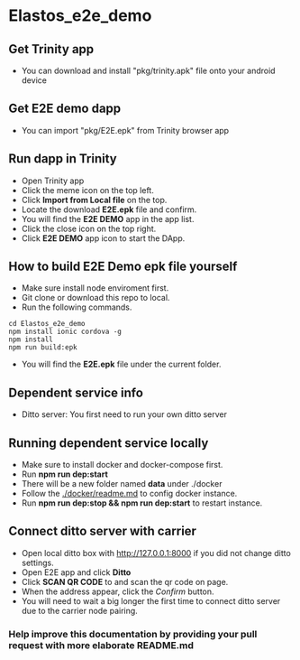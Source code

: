 # Elastos_e2e_demo

## Get Trinity app
* You can download and install "pkg/trinity.apk" file onto your android device

## Get E2E demo dapp
* You can import "pkg/E2E.epk" from Trinity browser app

## Run dapp in Trinity
* Open Trinity app
* Click the meme icon on the top left.
* Click **Import from Local file** on the top.
* Locate the download **E2E.epk** file and confirm.
* You will find the **E2E DEMO** app in the app list.
* Click the close icon on the top right.
* Click **E2E DEMO** app icon to start the DApp.

## How to build E2E Demo epk file yourself
* Make sure install node enviroment first.
* Git clone or download this repo to local.
* Run the following commands.
```
cd Elastos_e2e_demo
npm install ionic cordova -g
npm install
npm run build:epk
```
* You will find the **E2E.epk** file under the current folder.

## Dependent service info
* Ditto server: You first need to run your own ditto server

## Running dependent service locally
* Make sure to install docker and docker-compose first.
* Run **npm run dep:start**
* There will be a new folder named **data** under ./docker
* Follow the [./docker/readme.md](./docker/readme.md) to config docker instance.
* Run **npm run dep:stop && npm run dep:start** to restart instance.

## Connect ditto server with carrier
* Open local ditto box with http://127.0.0.1:8000 if you did not change ditto settings.
* Open E2E app and click **Ditto**
* Click **SCAN QR CODE** to and scan the qr code on page.
* When the address appear, click the *Confirm* button.
* You will need to wait a big longer the first time to connect ditto server due to the carrier node pairing.

### Help improve this documentation by providing your pull request with more elaborate README.md









